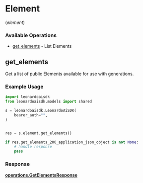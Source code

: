 # Element
(*element*)

### Available Operations

* [get_elements](#get_elements) - List Elements

## get_elements

Get a list of public Elements available for use with generations.

### Example Usage

```python
import leonardoaisdk
from leonardoaisdk.models import shared

s = leonardoaisdk.LeonardoAiSDK(
    bearer_auth="",
)


res = s.element.get_elements()

if res.get_elements_200_application_json_object is not None:
    # handle response
    pass
```


### Response

**[operations.GetElementsResponse](../../models/operations/getelementsresponse.md)**

